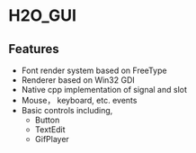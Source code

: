 H2O_GUI
============
Features
----------------
* Font render system based on FreeType
* Renderer based on Win32 GDI
* Native cpp implementation of signal and slot
* Mouse， keyboard, etc. events 
* Basic controls including,
	* Button
	* TextEdit
	* GifPlayer

